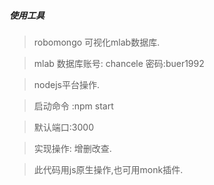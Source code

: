 ##### 使用工具
>robomongo 可视化mlab数据库.

> mlab  数据库账号:  chancele   密码:buer1992

>nodejs平台操作.

>启动命令 :npm start

>默认端口:3000

>实现操作: 增删改查.

>此代码用js原生操作,也可用monk插件.
